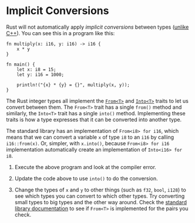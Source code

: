 # Implicit Conversions

Rust will not automatically apply _implicit conversions_ between types ([unlike
C++][3]). You can see this in a program like this:

```rust,editable,compile_fail
fn multiply(x: i16, y: i16) -> i16 {
    x * y
}

fn main() {
    let x: i8 = 15;
    let y: i16 = 1000;

    println!("{x} * {y} = {}", multiply(x, y));
}
```

The Rust integer types all implement the [`From<T>`][1] and [`Into<T>`][2]
traits to let us convert between them. The `From<T>` trait has a single `from()`
method and similarly, the `Into<T>` trait has a single `into()` method.
Implementing these traits is how a type expresses that it can be converted into
another type.

The standard library has an implementation of `From<i8> for i16`, which means
that we can convert a variable `x` of type `i8` to an `i16` by calling
`i16::from(x)`. Or, simpler, with `x.into()`, because `From<i8> for i16`
implementation automatically create an implementation of `Into<i16> for i8`.

1. Execute the above program and look at the compiler error.

2. Update the code above to use `into()` to do the conversion.

3. Change the types of `x` and `y` to other things (such as `f32`, `bool`,
   `i128`) to see which types you can convert to which other types. Try
   converting small types to big types and the other way around. Check the
   [standard library documentation][1] to see if `From<T>` is implemented for
   the pairs you check.

[1]: https://doc.rust-lang.org/std/convert/trait.From.html
[2]: https://doc.rust-lang.org/std/convert/trait.Into.html
[3]: https://en.cppreference.com/w/cpp/language/implicit_conversion
